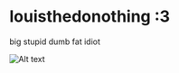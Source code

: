 # louisthedonothing :3

big stupid dumb fat idiot


![Alt text](https://cdn.discordapp.com/attachments/992118472907698269/1191630643256365166/image.png?ex=65a62384&is=6593ae84&hm=a87084b4363272a7b4efa7acf989c6d1fbee9385614a78b721b4468a253540c4&)
